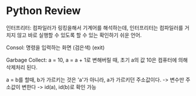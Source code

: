 # Python Review

인터프리터: 컴파일러가 링킹을해서 기계어를 해석하는데, 인터프리터는 컴파일러를 거치지 않고 바로 실행할 수 있도록 할 수 있는 확인하기 쉬운 언어. 

Consol: 명령을 입력하는 화면 (검은색)
(exit)

Garbage Collect: a = 10, a = a + 1로 변해버릴 때, 초기 a의 값 10은 컴퓨터에 의해 삭제처리 된다. 

a = b를 할때, b가 가르키는 것은 'a'가 아니라, a가 가르키던 주소값이다. 
-> 변수만 주소값이 변한다
-> id(a), id(b)로 확인 가능
